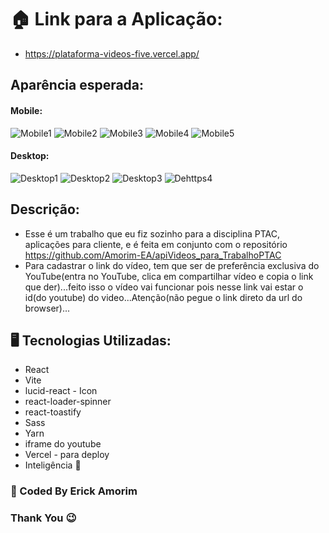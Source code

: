 # 🏠 Link para a Aplicação: 
- https://plataforma-videos-five.vercel.app/

## Aparência esperada:
#### Mobile: 
![Mobile1](https://github.com/Amorim-EA/images/blob/main/android1.jpg)
![Mobile2](https://github.com/Amorim-EA/images/blob/main/android2.jpg)
![Mobile3](https://github.com/Amorim-EA/images/blob/main/android3.jpg)
![Mobile4](https://github.com/Amorim-EA/images/blob/main/android4.jpg)
![Mobile5](https://github.com/Amorim-EA/images/blob/main/android5.jpg)

#### Desktop:
![Desktop1](https://github.com/Amorim-EA/images/blob/main/pc1.jpg)
![Desktop2](https://github.com/Amorim-EA/images/blob/main/pc2.jpg)
![Desktop3](https://github.com/Amorim-EA/images/blob/main/pc3.jpg)
![Dehttps4](https://github.com/Amorim-EA/images/blob/main/pc4.jpg)

## Descrição:
- Esse é um trabalho que eu fiz sozinho para a disciplina PTAC, aplicações para cliente, e é feita em conjunto com o repositório https://github.com/Amorim-EA/apiVideos_para_TrabalhoPTAC
- Para cadastrar o link do vídeo, tem que ser de preferência exclusiva do YouTube(entra no YouTube, clica em compartilhar vídeo e copia o link que der)...feito isso o vídeo vai funcionar pois nesse link vai estar o id(do youtube) do video...Atenção(não pegue o link direto da url do browser)...
  
## 🖥️ Tecnologias Utilizadas:
- React
- Vite
- lucid-react - Icon
- react-loader-spinner
- react-toastify 
- Sass
- Yarn
- iframe do youtube
- Vercel - para deploy
- Inteligência 🧠

### 🧔 Coded By Erick Amorim
### Thank You 😉
